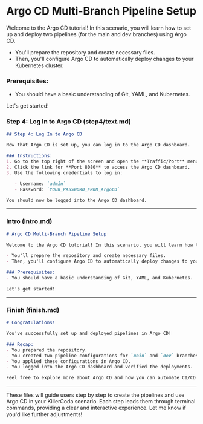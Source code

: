 # Argo CD Multi-Branch Pipeline Setup

Welcome to the Argo CD tutorial! In this scenario, you will learn how to set up and deploy two pipelines (for the main and dev branches) using Argo CD.

- You'll prepare the repository and create necessary files.
- Then, you'll configure Argo CD to automatically deploy changes to your Kubernetes cluster.

### Prerequisites:
- You should have a basic understanding of Git, YAML, and Kubernetes.

Let's get started!


### **Step 4: Log In to Argo CD (step4/text.md)**

```md
## Step 4: Log In to Argo CD

Now that Argo CD is set up, you can log in to the Argo CD dashboard.

### Instructions:
1. Go to the top right of the screen and open the **Traffic/Port** menu.
2. Click the link for **Port 8080** to access the Argo CD dashboard.
3. Use the following credentials to log in:

   - Username: `admin`
   - Password: `YOUR_PASSWORD_FROM_ArgoCD`

You should now be logged into the Argo CD dashboard.
```

---

### **Intro (intro.md)**

```md
# Argo CD Multi-Branch Pipeline Setup

Welcome to the Argo CD tutorial! In this scenario, you will learn how to set up and deploy two pipelines (for the main and dev branches) using Argo CD.

- You'll prepare the repository and create necessary files.
- Then, you'll configure Argo CD to automatically deploy changes to your Kubernetes cluster.

### Prerequisites:
- You should have a basic understanding of Git, YAML, and Kubernetes.

Let's get started!
```

---

### **Finish (finish.md)**

```md
# Congratulations!

You've successfully set up and deployed pipelines in Argo CD!

### Recap:
- You prepared the repository.
- You created two pipeline configurations for `main` and `dev` branches.
- You applied these configurations in Argo CD.
- You logged into the Argo CD dashboard and verified the deployments.

Feel free to explore more about Argo CD and how you can automate CI/CD pipelines with it. Great job!
``` 

---

These files will guide users step by step to create the pipelines and use Argo CD in your KillerCoda scenario. Each step leads them through terminal commands, providing a clear and interactive experience. Let me know if you'd like further adjustments!
